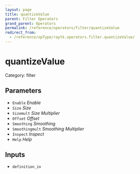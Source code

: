 ```yaml
---
layout: page
title: quantizeValue
parent: Filter Operators
grand_parent: Operators
permalink: /reference/operators/filter/quantizeValue
redirect_from:
  - /reference/opType/raytk.operators.filter.quantizeValue/
---
```


# quantizeValue

Category: filter



## Parameters

* `Enable` *Enable*
* `Size` *Size*
* `Sizemult` *Size Multiplier*
* `Offset` *Offset*
* `Smoothing` *Smoothing*
* `Smoothingmult` *Smoothing Multiplier*
* `Inspect` *Inspect*
* `Help` *Help*

## Inputs

* `definition_in`